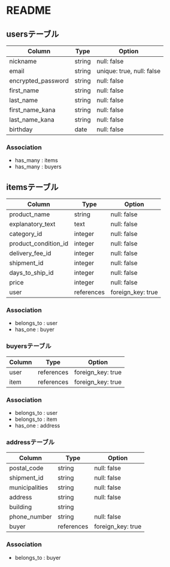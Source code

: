 # README
## usersテーブル
| Column             | Type    | Option                    |
| ------------------ | ------- | ------------------------- |
| nickname           | string  | null: false               |
| email              | string  | unique: true, null: false |
| encrypted_password | string  | null: false               |
| first_name         | string  | null: false               |
| last_name          | string  | null: false               |
| first_name_kana    | string  | null: false               |
| last_name_kana     | string  | null: false               |
| birthday           | date    | null: false               |

### Association
- has_many : items
- has_many : buyers

## itemsテーブル
| Column               | Type       | Option            |
| -------------------- | ---------- | ----------------- |
| product_name         | string     | null: false       |
| explanatory_text     | text       | null: false       |
| category_id          | integer    | null: false       |
| product_condition_id | integer    | null: false       |
| delivery_fee_id      | integer    | null: false       |
| shipment_id          | integer    | null: false       |
| days_to_ship_id      | integer    | null: false       |
| price                | integer    | null: false       |
| user                 | references | foreign_key: true |

### Association
- belongs_to : user
- has_one    : buyer

### buyersテーブル
| Column    | Type       | Option            |
| --------- | ---------- | ----------------- |
| user      | references | foreign_key: true |
| item      | references | foreign_key: true |

### Association
- belongs_to : user
- belongs_to : item
- has_one    : address

### addressテーブル
| Column         | Type       | Option            |
| -------------- | ---------- | ----------------- |
| postal_code    | string     | null: false       |
| shipment_id    | string     | null: false       |
| municipalities | string     | null: false       |
| address        | string     | null: false       |
| building       | string     |                   |
| phone_number   | string     | null: false       |
| buyer          | references | foreign_key: true |

### Association
- belongs_to : buyer